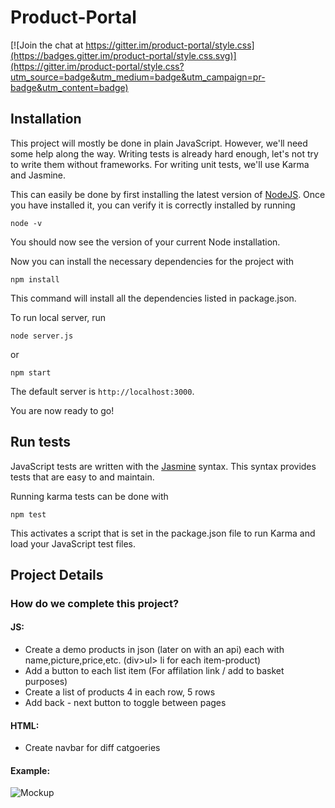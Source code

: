 # Product-Portal

[![Join the chat at https://gitter.im/product-portal/style.css](https://badges.gitter.im/product-portal/style.css.svg)](https://gitter.im/product-portal/style.css?utm_source=badge&utm_medium=badge&utm_campaign=pr-badge&utm_content=badge)

## Installation

This project will mostly be done in plain JavaScript. However, we'll need some help along the way. Writing tests is already hard enough, let's not try to write them without frameworks. For writing unit tests, we'll use Karma and Jasmine.

This can easily be done by first installing the latest version of [NodeJS](https://nodejs.org). Once you have installed it, you can verify it is correctly installed by running

```
node -v
```

You should now see the version of your current Node installation.

Now you can install the necessary dependencies for the project with

```
npm install
```

This command will install all the dependencies listed in package.json.

To run local server, run

```
node server.js
```
or
```
npm start
```

The default server is `http://localhost:3000`.


You are now ready to go!

## Run tests

JavaScript tests are written with the [Jasmine](http://jasmine.github.io/2.4/introduction.html) syntax. This syntax provides tests that are easy to and maintain.

Running karma tests can be done with

```
npm test
```

This activates a script that is set in the package.json file to run Karma and load your JavaScript test files.

## Project Details

### How do we complete this project?

#### JS:
* Create a demo products in json (later on with  an api) each with name,picture,price,etc. (div>ul> li for each item-product)
* Add a button to each list item (For affilation link / add to basket purposes)
* Create a list of products 4 in each row, 5 rows
* Add back - next button to toggle between pages

#### HTML:
* Create navbar for diff catgoeries

#### Example:
![Mockup](http://i.imgur.com/NdUM5qd.png "Product Portal Mockup")
